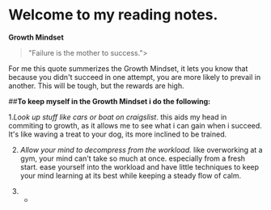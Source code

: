 # Welcome to my reading notes.

**Growth Mindset**

>"Failure is the mother to success.">

For me this quote summerizes the Growth Mindset, it lets you know that because you didn't succeed in one attempt, you are more likely to prevail in another. This will be tough, but the rewards are high.

##**To keep myself in the Growth Mindset i do the following:**

1.*Look up stuff like cars or boat on craigslist*. 
this aids my head in commiting to growth, as it allows me to see what i can gain when i succeed. It's like waving a treat to your dog, its more inclined to be trained.

2. *Allow your mind to decompress from the workload.* 
like overworking at a gym, your mind can't take so much at once. especially from a fresh start. ease yourself into the workload and have little techniques to keep your mind learning at its best while keeping a steady flow of calm.

3. *
